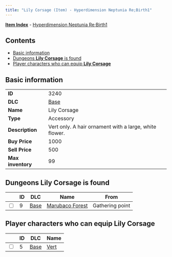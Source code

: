 ```yaml
---
title: "Lily Corsage (Item) - Hyperdimension Neptunia Re;Birth1"
---
```


[**Item Index**](/neptunia/rb1/item/index.html) - [Hyperdimension Neptunia Re;Birth1](/neptunia/rb1)

## Contents

- [Basic information](#basic-information)
- [Dungeons **Lily Corsage** is found](#dungeons-lily-corsage-is-found)
- [Player characters who can equip **Lily Corsage**](#player-characters-who-can-equip-lily-corsage)

## Basic information

|   |   |
| -- | -- |
| **ID** | 3240 |
| **DLC** | [Base](/neptunia/rb1/dlc/1-base.html) |
| **Name** | Lily Corsage |
| **Type** | Accessory |
| **Description** | Vert only. A hair ornament with a large, white flower. |
| **Buy Price** | 1000 |
| **Sell Price** | 500 |
| **Max inventory** | 99 |


## Dungeons **Lily Corsage** is found

|    | ID | DLC | Name | From |
| -- | -- | --- | ---- | ---- |
| <input type="checkbox" id="rb1-dungeon-1-9" class="trackbox" /> | 9 | [Base](/neptunia/rb1/dlc/1-base.html) | [Marubaco Forest](/neptunia/rb1/dungeon/1-9-marubaco-forest.html) | Gathering point |


## Player characters who can equip **Lily Corsage**

|    | ID | DLC | Name |
| -- | -- | --- | ---- |
| <input type="checkbox" id="rb1-player-1-5" class="trackbox" /> | 5 | [Base](/neptunia/rb1/dlc/1-base.html) | [Vert](/neptunia/rb1/player/1-5-vert.html) |
